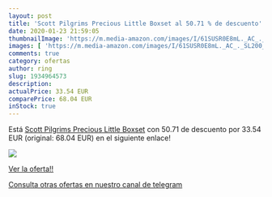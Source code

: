 ```yaml
---
layout: post
title: 'Scott Pilgrims Precious Little Boxset al 50.71 % de descuento'
date: 2020-01-23 21:59:05
thumbnailImage: 'https://m.media-amazon.com/images/I/61SUSR0E8mL._AC_._SL200_.jpg'
images: [ 'https://m.media-amazon.com/images/I/61SUSR0E8mL._AC_._SL200_.jpg' ]
comments: true
category: ofertas
author: ring
slug: 1934964573
description:
actualPrice: 33.54 EUR
comparePrice: 68.04 EUR
inStock: true
---
```


Está [Scott Pilgrims Precious Little Boxset](https://www.amazon.com/dp/1934964573/?tag=redken08-20) con 50.71 de descuento por 33.54 EUR (original: 68.04 EUR) en el siguiente enlace!

[![](https://m.media-amazon.com/images/I/61SUSR0E8mL._AC_._SL200_.jpg)](https://www.amazon.com/dp/1934964573/?tag=redken08-20)

[Ver la oferta!!](https://www.amazon.com/dp/1934964573/?tag=redken08-20)

[Consulta otras ofertas en nuestro canal de telegram](https://t.me/s/ofertas25)
